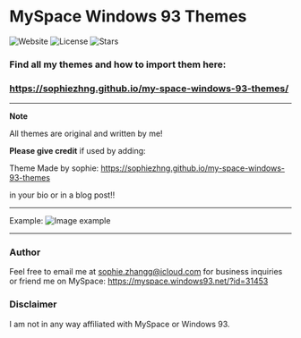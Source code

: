 # MySpace Windows 93 Themes

![Website](https://img.shields.io/website?url=https%3A%2F%2Fsophiezhng.github.io%2Fmy-space-windows-93-themes%2F)
![License](https://img.shields.io/github/license/sophiezhng/my-space-windows-93-themes.svg)
![Stars](https://img.shields.io/github/stars/sophiezhng/my-space-windows-93-themes.svg?style=social)

### Find all my themes and how to import them here:
### https://sophiezhng.github.io/my-space-windows-93-themes/
---
**Note**

All themes are original and written by me!

**Please give credit** if used by adding:

Theme Made by sophie: https://sophiezhng.github.io/my-space-windows-93-themes

in your bio or in a blog post!!

---

Example:
![Image example](https://sophiezhng.github.io/my-space-windows-93-themes/assets/img/cottagecore.png)

---

### Author
Feel free to email me at sophie.zhangg@icloud.com for business inquiries or friend me on MySpace: https://myspace.windows93.net/?id=31453

### Disclaimer
I am not in any way affiliated with MySpace or Windows 93.
